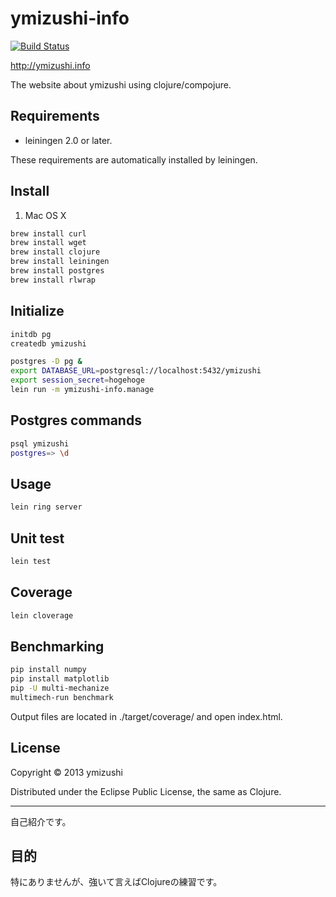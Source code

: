 ymizushi-info
================================

[![Build Status](https://travis-ci.org/ymizushi/ymizushi-info.png?branch=master)](https://travis-ci.org/ymizushi/ymizushi-info)

http://ymizushi.info

The website about ymizushi using clojure/compojure.

## Requirements
- leiningen 2.0 or later.

These requirements are automatically installed by leiningen.

## Install
1. Mac OS X
 
```sh
brew install curl
brew install wget
brew install clojure
brew install leiningen
brew install postgres
brew install rlwrap
```

## Initialize

```sh
initdb pg
createdb ymizushi

postgres -D pg &
export DATABASE_URL=postgresql://localhost:5432/ymizushi
export session_secret=hogehoge
lein run -m ymizushi-info.manage
```

## Postgres commands
```sh
psql ymizushi
postgres=> \d
```

## Usage

```sh
lein ring server
```

## Unit test

```sh
lein test
```

## Coverage

```sh
lein cloverage
```

## Benchmarking

```sh
pip install numpy
pip install matplotlib
pip -U multi-mechanize
multimech-run benchmark
```


Output files are located in ./target/coverage/ and open index.html.

## License
Copyright © 2013 ymizushi

Distributed under the Eclipse Public License, the same as Clojure.

--------------------------------

自己紹介です。

## 目的
特にありませんが、強いて言えばClojureの練習です。
